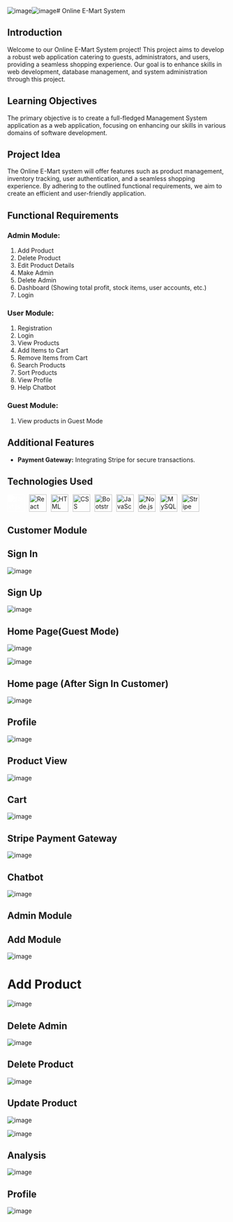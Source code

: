 ![image](https://github.com/runtime-error786/Web-Final-Project/assets/123109871/b43bf78d-b703-4562-9549-021520b95ec6)![image](https://github.com/runtime-error786/Web-Final-Project/assets/123109871/c42dc924-f290-40e5-8653-67a3182c53f8)# Online E-Mart System

## Introduction
Welcome to our Online E-Mart System project! This project aims to develop a robust web application catering to guests, administrators, and users, providing a seamless shopping experience. Our goal is to enhance skills in web development, database management, and system administration through this project.


## Learning Objectives
The primary objective is to create a full-fledged Management System application as a web application, focusing on enhancing our skills in various domains of software development.

## Project Idea
The Online E-Mart system will offer features such as product management, inventory tracking, user authentication, and a seamless shopping experience. By adhering to the outlined functional requirements, we aim to create an efficient and user-friendly application.

## Functional Requirements

### Admin Module:
1. Add Product
2. Delete Product
3. Edit Product Details
4. Make Admin
5. Delete Admin
6. Dashboard (Showing total profit, stock items, user accounts, etc.)
7. Login

### User Module:
1. Registration
2. Login
3. View Products
4. Add Items to Cart
5. Remove Items from Cart
6. Search Products
7. Sort Products
8. View Profile
9. Help Chatbot


### Guest Module:
1. View products in Guest Mode

## Additional Features
- **Payment Gateway:** Integrating Stripe for secure transactions.



## Technologies Used

<img src="https://upload.wikimedia.org/wikipedia/commons/8/8e/Nextjs-logo.svg" alt="Next.js" style="width: 40px; height: 40px; margin-right: 10px; filter: brightness(0) invert(1);"><img src="https://img.icons8.com/ultraviolet/40/000000/react.png" alt="React" style="width: 40px; height: 40px; margin-right: 10px;"><img src="https://img.icons8.com/color/48/000000/html-5.png" alt="HTML" style="width: 40px; height: 40px; margin-right: 10px;"><img src="https://img.icons8.com/color/48/000000/css3.png" alt="CSS" style="width: 40px; height: 40px; margin-right: 10px;"><img src="https://img.icons8.com/color/48/000000/bootstrap.png" alt="Bootstrap" style="width: 40px; height: 40px; margin-right: 10px;"><img src="https://img.icons8.com/color/48/000000/javascript.png" alt="JavaScript" style="width: 40px; height: 40px; margin-right: 10px;"><img src="https://img.icons8.com/color/48/000000/nodejs.png" alt="Node.js" style="width: 40px; height: 40px; margin-right: 10px;"><img src="https://img.icons8.com/color/48/000000/mysql.png" alt="MySQL" style="width: 40px; height: 40px; margin-right: 10px;"><img src="https://img.icons8.com/color/48/000000/stripe.png" alt="Stripe" style="width: 40px; height: 40px;">


## Customer Module

## Sign In





![image](https://github.com/runtime-error786/Web-Final-Project/assets/123109871/aa59d2d1-600c-424d-bc2e-1c803ec46d7f)



## Sign Up






![image](https://github.com/runtime-error786/Web-Final-Project/assets/123109871/0cdd4b75-0425-4e3c-a849-d8d9963e33b7)






## Home Page(Guest Mode)






![image](https://github.com/runtime-error786/Web-Final-Project/assets/123109871/35d1a35f-9fde-417f-80d0-0edb7421757a)







![image](https://github.com/runtime-error786/Web-Final-Project/assets/123109871/5a8760ff-2600-4d8f-a018-b7516bc293de)




## Home page (After Sign In Customer)








![image](https://github.com/runtime-error786/Web-Final-Project/assets/123109871/a98b90b5-5a5e-4b83-8349-3ec29d4178b1)












## Profile 

















![image](https://github.com/runtime-error786/Web-Final-Project/assets/123109871/4437b3c0-284c-405d-8336-c0a813912157)













## Product View














![image](https://github.com/runtime-error786/Web-Final-Project/assets/123109871/128351d2-b69a-46ae-835e-b455bb44bed6)














## Cart












![image](https://github.com/runtime-error786/Web-Final-Project/assets/123109871/3e0ca038-0264-4544-a2a9-dc04b619d361)









## Stripe Payment Gateway












![image](https://github.com/runtime-error786/Web-Final-Project/assets/123109871/677fbd23-e9d5-4b28-8f31-02108b555dc8)






## Chatbot












![image](https://github.com/runtime-error786/Web-Final-Project/assets/123109871/278d2d9d-c388-4641-af2e-951cb98f182b)










## Admin Module

## Add Module







![image](https://github.com/runtime-error786/Web-Final-Project/assets/123109871/aede7cb4-c099-4f48-a2ab-8a665a64810a)







# Add Product










![image](https://github.com/runtime-error786/Web-Final-Project/assets/123109871/2d12a972-592a-4814-b71f-e31f5f96c23d)






## Delete Admin




![image](https://github.com/runtime-error786/Web-Final-Project/assets/123109871/b8b052d9-0529-4d67-a128-5367059efbc0)





## Delete Product








![image](https://github.com/runtime-error786/Web-Final-Project/assets/123109871/3b92a072-aa42-4b9b-8c59-1c3a529c21a4)






## Update Product









![image](https://github.com/runtime-error786/Web-Final-Project/assets/123109871/ac0042c1-8ac5-4991-b46c-fbd5c7d1c5cb)












![image](https://github.com/runtime-error786/Web-Final-Project/assets/123109871/02d31321-345c-45df-8cba-0381346e32e8)












## Analysis

















![image](https://github.com/runtime-error786/Web-Final-Project/assets/123109871/d095d30e-36cf-4936-a344-73488027ffa5)
















## Profile


















![image](https://github.com/runtime-error786/Web-Final-Project/assets/123109871/b77894ab-a3a6-42c9-aff4-24f79e78511a)










